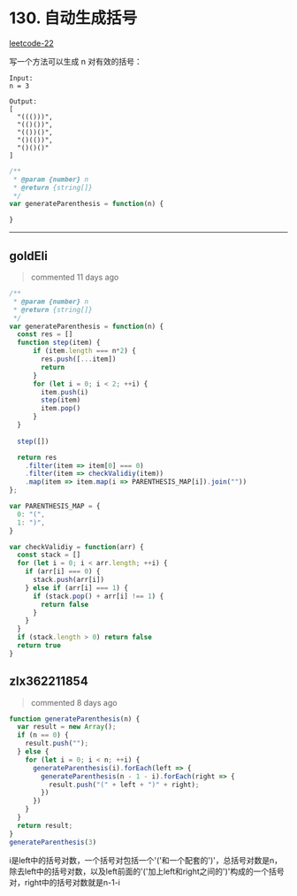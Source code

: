 
 # 130. 自动生成括号 
 [leetcode-22](https://leetcode.com/problems/generate-parentheses/)

写一个方法可以生成 n 对有效的括号：

```
Input: 
n = 3

Output:
[
  "((()))",
  "(()())",
  "(())()",
  "()(())",
  "()()()"
]
```

```javascript
/**
 * @param {number} n
 * @return {string[]}
 */
var generateParenthesis = function(n) {

}
``` 
 ***
## goldEli 
 > commented 11 days ago 


```javascript
/**
 * @param {number} n
 * @return {string[]}
 */
var generateParenthesis = function(n) {
  const res = []  
  function step(item) {
      if (item.length === n*2) {
        res.push([...item])
        return
      }
      for (let i = 0; i < 2; ++i) {
        item.push(i)
        step(item)
        item.pop()   
      }   
  }
  
  step([])

  return res
    .filter(item => item[0] === 0)
    .filter(item => checkValidiy(item))
    .map(item => item.map(i => PARENTHESIS_MAP[i]).join(""))
};

var PARENTHESIS_MAP = {
  0: "(",
  1: ")",
}

var checkValidiy = function(arr) {
  const stack = []
  for (let i = 0; i < arr.length; ++i) {
    if (arr[i] === 0) {
      stack.push(arr[i])
    } else if (arr[i] === 1) {
      if (stack.pop() + arr[i] !== 1) {
        return false
      }
    }
  }
  if (stack.length > 0) return false
  return true
}

```
## zlx362211854 
 > commented 8 days ago 


```js
function generateParenthesis(n) {
  var result = new Array();
  if (n == 0) {
    result.push("");
  } else {
    for (let i = 0; i < n; ++i) {
      generateParenthesis(i).forEach(left => {
        generateParenthesis(n - 1 - i).forEach(right => {
          result.push("(" + left + ")" + right);
        })
      })
    }
  }
  return result;
}
generateParenthesis(3)

```
i是left中的括号对数，一个括号对包括一个'('和一个配套的')'，总括号对数是n，除去left中的括号对数，以及left前面的'('加上left和right之间的')'构成的一个括号对，right中的括号对数就是n-1-i
